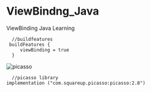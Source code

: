 # ViewBindng_Java
ViewBinding Java Learning

      //buildfeatures
     buildFeatures {
         viewBinding = true
      }



   ![picasso](https://github.com/ProgrammerAL01/ViewBindng_Java/assets/141438585/8c750c84-1748-4682-834c-0f3f4219fb04)


      //picasso library
    implementation ("com.squareup.picasso:picasso:2.8")
